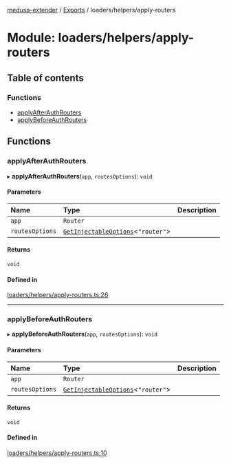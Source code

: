 [medusa-extender](../README.md) / [Exports](../modules.md) / loaders/helpers/apply-routers

# Module: loaders/helpers/apply-routers

## Table of contents

### Functions

- [applyAfterAuthRouters](loaders_helpers_apply_routers.md#applyafterauthrouters)
- [applyBeforeAuthRouters](loaders_helpers_apply_routers.md#applybeforeauthrouters)

## Functions

### applyAfterAuthRouters

▸ **applyAfterAuthRouters**(`app`, `routesOptions`): `void`

#### Parameters

| Name | Type | Description |
| :------ | :------ | :------ |
| `app` | `Router` |  |
| `routesOptions` | [`GetInjectableOptions`](core_types.md#getinjectableoptions)<``"router"``\> |  |

#### Returns

`void`

#### Defined in

[loaders/helpers/apply-routers.ts:26](https://github.com/adrien2p/medusa-extender/blob/12c4270/src/loaders/helpers/apply-routers.ts#L26)

___

### applyBeforeAuthRouters

▸ **applyBeforeAuthRouters**(`app`, `routesOptions`): `void`

#### Parameters

| Name | Type | Description |
| :------ | :------ | :------ |
| `app` | `Router` |  |
| `routesOptions` | [`GetInjectableOptions`](core_types.md#getinjectableoptions)<``"router"``\> |  |

#### Returns

`void`

#### Defined in

[loaders/helpers/apply-routers.ts:10](https://github.com/adrien2p/medusa-extender/blob/12c4270/src/loaders/helpers/apply-routers.ts#L10)
